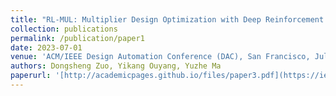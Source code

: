 ```yaml
---
title: "RL-MUL: Multiplier Design Optimization with Deep Reinforcement Learning"
collection: publications
permalink: /publication/paper1
date: 2023-07-01
venue: 'ACM/IEEE Design Automation Conference (DAC), San Francisco, Jul. 2023.'
authors: Dongsheng Zuo, Yikang Ouyang, Yuzhe Ma
paperurl: '[http://academicpages.github.io/files/paper3.pdf](https://ieeexplore.ieee.org/document/10247941)'
---
```




